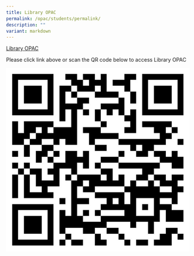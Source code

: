 ```yaml
---
title: Library OPAC
permalink: /opac/students/permalink/
description: ""
variant: markdown
---
```

[Library OPAC](https://schoolibrary.moe.edu.sg/admiraltysec/cgi-bin/spydus.exe/MSGTRN/WPAC/HOME)

Please click link above or scan the QR code below to access Library OPAC

![](/images/opac001.jpg)